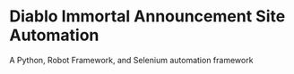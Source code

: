 # Diablo Immortal Announcement Site Automation

A Python, Robot Framework, and Selenium automation framework
